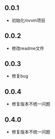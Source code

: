 ## 0.0.1
* 初始化mvvm项目
## 0.0.2
* 修改readme文件
## 0.0.3
* 修复bug
## 0.0.4
* 修复版本不统一问题
## 0.4.0
* 修复版本不统一问题